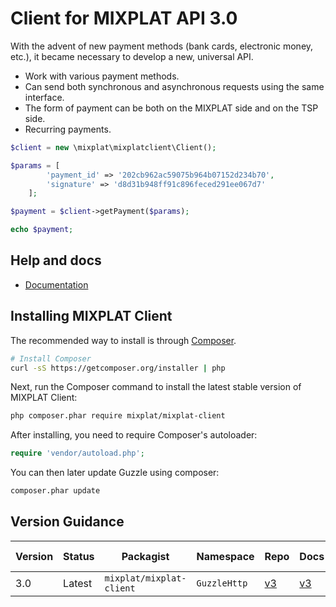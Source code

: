 Client for MIXPLAT API 3.0
=======================

With the advent of new payment methods (bank cards, electronic money, etc.), it became necessary to develop a new, universal API.

- Work with various payment methods.
- Can send both synchronous and asynchronous requests using the same interface.
- The form of payment can be both on the MIXPLAT side and on the TSP side.
- Recurring payments.

```php
$client = new \mixplat\mixplatclient\Client();

$params = [
        'payment_id' => '202cb962ac59075b964b07152d234b70',
        'signature' => 'd8d31b948ff91c896feced291ee067d7'
    ];

$payment = $client->getPayment($params);

echo $payment;

```

## Help and docs

- [Documentation](https://docs.google.com/document/d/1d8UbDm9jiSa2FmjKw5AiZS-Oi7sW3I1hFIIvzbe1hQU/edit#)


## Installing MIXPLAT Client

The recommended way to install is through
[Composer](http://getcomposer.org).

```bash
# Install Composer
curl -sS https://getcomposer.org/installer | php
```

Next, run the Composer command to install the latest stable version of MIXPLAT Client:

```bash
php composer.phar require mixplat/mixplat-client
```

After installing, you need to require Composer's autoloader:

```php
require 'vendor/autoload.php';
```

You can then later update Guzzle using composer:

 ```bash
composer.phar update
 ```


## Version Guidance

| Version | Status     | Packagist                | Namespace    | Repo                | Docs                 | PSR-7 | PHP Version |
|---------|------------|--------------------------|--------------|---------------------|----------------------|-------|-------------|
| 3.0     | Latest     | `mixplat/mixplat-client` | `GuzzleHttp` | [v3][mixplat-3]     | [v3][mixplat-3-docs] | Yes   | >= 5.5      |

[mixplat-3]: https://github.com/MXPLTdev/php-client

[mixplat-3-docs]: https://docs.google.com/document/d/1d8UbDm9jiSa2FmjKw5AiZS-Oi7sW3I1hFIIvzbe1hQU/edit#
